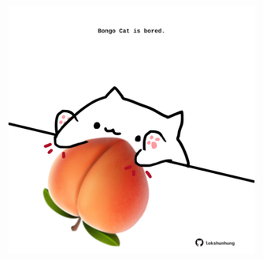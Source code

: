 <!-- built at 01/08/2024, 11:00:44 UTC -->
<p align="center">
  <img width="500" height="500" src="./ReadmeImage.svg">
</p>

